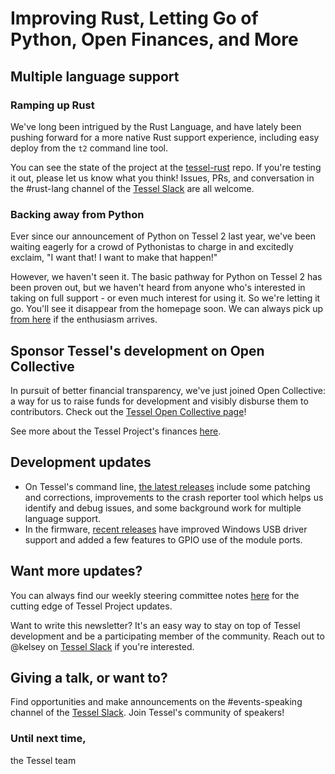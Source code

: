 # Improving Rust, Letting Go of Python, Open Finances, and More

## Multiple language support

### Ramping up Rust
We've long been intrigued by the Rust Language, and have lately been pushing forward for a more native Rust support experience, including easy deploy from the `t2` command line tool.

You can see the state of the project at the [tessel-rust](https://github.com/tessel/tessel-rust) repo. If you're testing it out, please let us know what you think! Issues, PRs, and conversation in the #rust-lang channel of the [Tessel Slack](//tessel-slack.herokuapp.com) are all welcome.

### Backing away from Python
Ever since our announcement of Python on Tessel 2 last year, we've been waiting eagerly for a crowd of Pythonistas to charge in and excitedly exclaim, "I want that! I want to make that happen!"

However, we haven't seen it. The basic pathway for Python on Tessel 2 has been proven out, but we haven't heard from anyone who's interested in taking on full support - or even much interest for using it. So we're letting it go. You'll see it disappear from the homepage soon. We can always pick up [from here](https://github.com/tessel/tessel-python) if the enthusiasm arrives.

## Sponsor Tessel's development on Open Collective
In pursuit of better financial transparency, we've just joined Open Collective: a way for us to raise funds for development and visibly disburse them to contributors. Check out the [Tessel Open Collective page](https://opencollective.com/tessel)!

See more about the Tessel Project's finances [here](https://github.com/tessel/project/blob/master/FINANCES.md).

## Development updates
* On Tessel's command line, [the latest releases](https://github.com/tessel/t2-cli/releases) include some patching and corrections, improvements to the crash reporter tool which helps us identify and debug issues, and some background work for multiple language support.
* In the firmware, [recent releases](https://github.com/tessel/t2-firmware/releases) have improved Windows USB driver support and added a few features to GPIO use of the module ports.

## Want more updates?
You can always find our weekly steering committee notes [here](https://github.com/tessel/project/tree/master/meetings) for the cutting edge of Tessel Project updates.

Want to write this newsletter? It's an easy way to stay on top of Tessel development and be a participating member of the community. Reach out to @kelsey on [Tessel Slack](tessel-slack.herokuapp.com) if you're interested.

## Giving a talk, or want to?
Find opportunities and make announcements on the #events-speaking channel of the [Tessel Slack](tessel-slack.herokuapp.com). Join Tessel's community of speakers!

### Until next time,

the Tessel team

